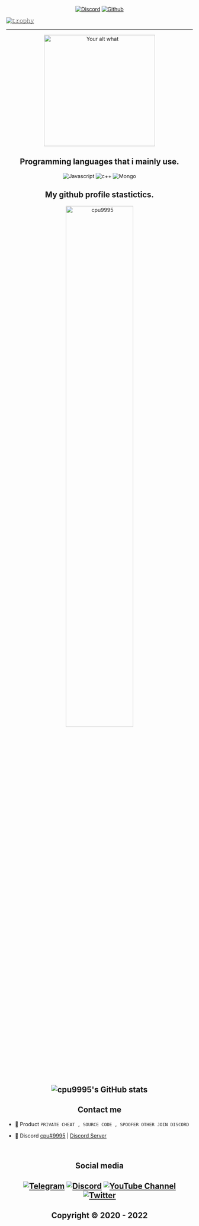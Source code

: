 <p align="center">
    <a href="https://discord.com/users/421375317861466122">
   <img alt="Discord" src="https://img.shields.io/badge/Discord-CPU%239995-7289DA?style=for-the-badge&logo=discord&logoColor=7289DA&logoWidth=10&labelColor=000'"></a>  
  <a href="https://github.com/cpu9995">
   <img alt="Github" src="https://img.shields.io/github/followers/cpu9995?color=7289DA&logo=github&label=Followers&style=for-the-badge&logoWidth=10&labelColor=000'"></a>   
  
  
[![𝚝𝚛𝚘𝚙𝚑𝚢](https://github-profile-trophy.vercel.app/?username=Schweinepriester&column=8&margin-w=10&margin-h=0&no-bg=true&no-frame=true&theme=dark_dimmed)](https://github.com/ryo-ma)

  ----


<p align="center">
<img src="https://readme-spotify-status-liart.vercel.app/api/run-spotify-status" alt="Your alt what" width="300" align/>
</p>


<h2 align="center">Programming languages that i mainly use.</h2>
<p align="center">
  <img alt="Javascript" src="https://img.shields.io/badge/-JavaScript-090909?style=for-the-badge&logo=JavaScript&logoColor=E9D54D"></a> 
  <img alt="c++" src="https://img.shields.io/badge/-C++-090909?style=for-the-badge&logo=C%2b%2b&logoColor=6296CC"></a> 
  <img alt="Mongo" src="https://img.shields.io/badge/-MongoDB-090909?style=for-the-badge&logo=MongoDB&logoColor=00648B"></a> 
</p>


<h2 align="center">My github profile stastictics.</h2>
<p align = "center">
<img src="https://github-readme-streak-stats.herokuapp.com?user=cpu9995&theme=dark&hide_border=true&date_format=M%20j%5B%2C%20Y%5D" alt="cpu9995" width = "60%"/>
<!--<img src="https://github-profile-trophy.vercel.app/?username=cpu9995&theme=onedadarkrk&no-frame=true&no-bg=true" alt = "cpu9995" height = 150/> -->
</p>


<h2 align="center">

![cpu9995's GitHub stats](https://github-readme-stats.vercel.app/api?username=cpu9995&show_icons=true&theme=transparent)
  



<h2 align="center">Contact me</h2>


- 🛒 Product `PRIVATE CHEAT , SOURCE CODE , SPOOFER OTHER JOIN DISCORD`

- 💬 Discord [cpu#9995](https://discord.com/users/421375317861466122) | [Discord Server](https://discord.gg/vanished)


</pre><br>

<h2 align="center">Social media</h2>

<h2 align="center"</h2>

[![Telegram](https://img.shields.io/badge/-Fnoberz-%23282a36?style=for-the-badge&logo=Telegram)](https://t.me/Fnoberz)
<a target="_blank" href="https://discord.com/users/943374631644045363"><img alt="Discord" src="https://img.shields.io/badge/Discord%21-%237289DA.svg?style=for-the-badge&logo=discord&logoColor=white"/></a>
[![YouTube Channel](https://img.shields.io/badge/-YouTube-%23282a36?style=for-the-badge&logoColor=ff0000&logo=YouTube)](https://www.youtube.com/channel/UCH4kNKY-dRlMu7UX1TyHcRw)
<a target="_blank" href="https://twitter.com/FnoberzOfficial"><img alt="Twitter" src="https://img.shields.io/badge/@Fnoberz-%231DA1F2.svg?style=for-the-badge&logo=Twitter&logoColor=white"/></a>

</p>

<h2 align="center"> Copyright © 2020 - 2022  
